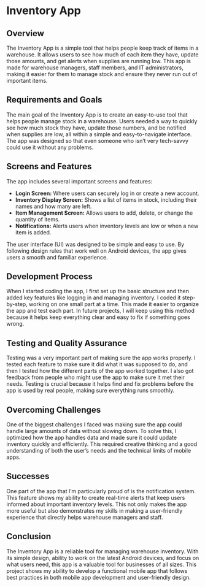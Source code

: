 # Inventory App

## Overview

The Inventory App is a simple tool that helps people keep track of items in a warehouse. It allows users to see how much of each item they have, update those amounts, and get alerts when supplies are running low. This app is made for warehouse managers, staff members, and IT administrators, making it easier for them to manage stock and ensure they never run out of important items.

## Requirements and Goals

The main goal of the Inventory App is to create an easy-to-use tool that helps people manage stock in a warehouse. Users needed a way to quickly see how much stock they have, update those numbers, and be notified when supplies are low, all within a simple and easy-to-navigate interface. The app was designed so that even someone who isn’t very tech-savvy could use it without any problems.

## Screens and Features

The app includes several important screens and features:
- **Login Screen:** Where users can securely log in or create a new account.
- **Inventory Display Screen:** Shows a list of items in stock, including their names and how many are left.
- **Item Management Screen:** Allows users to add, delete, or change the quantity of items.
- **Notifications:** Alerts users when inventory levels are low or when a new item is added.

The user interface (UI) was designed to be simple and easy to use. By following design rules that work well on Android devices, the app gives users a smooth and familiar experience.

## Development Process

When I started coding the app, I first set up the basic structure and then added key features like logging in and managing inventory. I coded it step-by-step, working on one small part at a time. This made it easier to organize the app and test each part. In future projects, I will keep using this method because it helps keep everything clear and easy to fix if something goes wrong.

## Testing and Quality Assurance

Testing was a very important part of making sure the app works properly. I tested each feature to make sure it did what it was supposed to do, and then I tested how the different parts of the app worked together. I also got feedback from people who might use the app to make sure it met their needs. Testing is crucial because it helps find and fix problems before the app is used by real people, making sure everything runs smoothly.

## Overcoming Challenges

One of the biggest challenges I faced was making sure the app could handle large amounts of data without slowing down. To solve this, I optimized how the app handles data and made sure it could update inventory quickly and efficiently. This required creative thinking and a good understanding of both the user’s needs and the technical limits of mobile apps.

## Successes

One part of the app that I’m particularly proud of is the notification system. This feature shows my ability to create real-time alerts that keep users informed about important inventory levels. This not only makes the app more useful but also demonstrates my skills in making a user-friendly experience that directly helps warehouse managers and staff.

## Conclusion

The Inventory App is a reliable tool for managing warehouse inventory. With its simple design, ability to work on the latest Android devices, and focus on what users need, this app is a valuable tool for businesses of all sizes. This project shows my ability to develop a functional mobile app that follows best practices in both mobile app development and user-friendly design.
